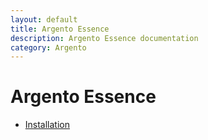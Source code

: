 ```yaml
---
layout: default
title: Argento Essence
description: Argento Essence documentation
category: Argento
---
```


# Argento Essence

- [Installation](/m2/argento/installation/)
